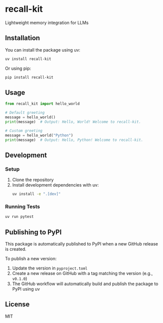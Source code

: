 # recall-kit

Lightweight memory integration for LLMs

## Installation

You can install the package using uv:

```bash
uv install recall-kit
```

Or using pip:

```bash
pip install recall-kit
```

## Usage

```python
from recall_kit import hello_world

# Default greeting
message = hello_world()
print(message)  # Output: Hello, World! Welcome to recall-kit.

# Custom greeting
message = hello_world("Python")
print(message)  # Output: Hello, Python! Welcome to recall-kit.
```

## Development

### Setup

1. Clone the repository
2. Install development dependencies with uv:
   ```bash
   uv install -e ".[dev]"
   ```

### Running Tests

```bash
uv run pytest
```

## Publishing to PyPI

This package is automatically published to PyPI when a new GitHub release is created.

To publish a new version:

1. Update the version in `pyproject.toml`
2. Create a new release on GitHub with a tag matching the version (e.g., `v0.1.0`)
3. The GitHub workflow will automatically build and publish the package to PyPI using uv

## License

MIT
